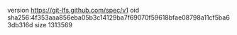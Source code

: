 version https://git-lfs.github.com/spec/v1
oid sha256:4f353aaa856eba05b3c14129ba7f69070f59618bfae08798a11cf5ba63db316d
size 1313569
